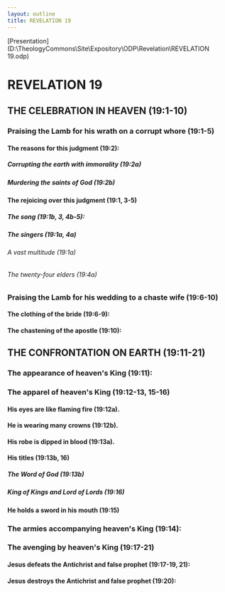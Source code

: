 ```yaml
---
layout: outline
title: REVELATION 19
---
```

[Presentation](D:\TheologyCommons\Site\Expository\ODP\Revelation\REVELATION 19.odp)
# REVELATION 19
## THE CELEBRATION IN HEAVEN (19:1-10) 
###  Praising the Lamb for his wrath on a corrupt whore (19:1-5) 
####  The reasons for this judgment (19:2): 
#####  Corrupting the earth with immorality (19:2a) 
#####  Murdering the saints of God (19:2b) 
####  The rejoicing over this judgment (19:1, 3-5) 
#####  The song (19:1b, 3, 4b-5): 
#####  The singers (19:1a, 4a) 
######  A vast multitude (19:1a) 
######  The twenty-four elders (19:4a) 
###  Praising the Lamb for his wedding to a chaste wife (19:6-10) 
####  The clothing of the bride (19:6-9): 
####  The chastening of the apostle (19:10): 
## THE CONFRONTATION ON EARTH (19:11-21) 
###  The appearance of heaven\'s King (19:11): 
###  The apparel of heaven\'s King (19:12-13, 15-16) 
####  His eyes are like flaming fire (19:12a). 
####  He is wearing many crowns (19:12b). 
####  His robe is dipped in blood (19:13a). 
####  His titles (19:13b, 16) 
#####  The Word of God (19:13b) 
#####  King of Kings and Lord of Lords (19:16) 
####  He holds a sword in his mouth (19:15) 
###  The armies accompanying heaven\'s King (19:14): 
###  The avenging by heaven\'s King (19:17-21) 
####  Jesus defeats the Antichrist and false prophet (19:17-19, 21): 
####  Jesus destroys the Antichrist and false prophet (19:20): 
